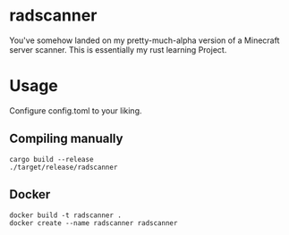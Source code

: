 # radscanner

You've somehow landed on my pretty-much-alpha version of a Minecraft server scanner.
This is essentially my rust learning Project.

# Usage
Configure config.toml to your liking.

## Compiling manually
```
cargo build --release
./target/release/radscanner
```
## Docker
```
docker build -t radscanner .
docker create --name radscanner radscanner
```